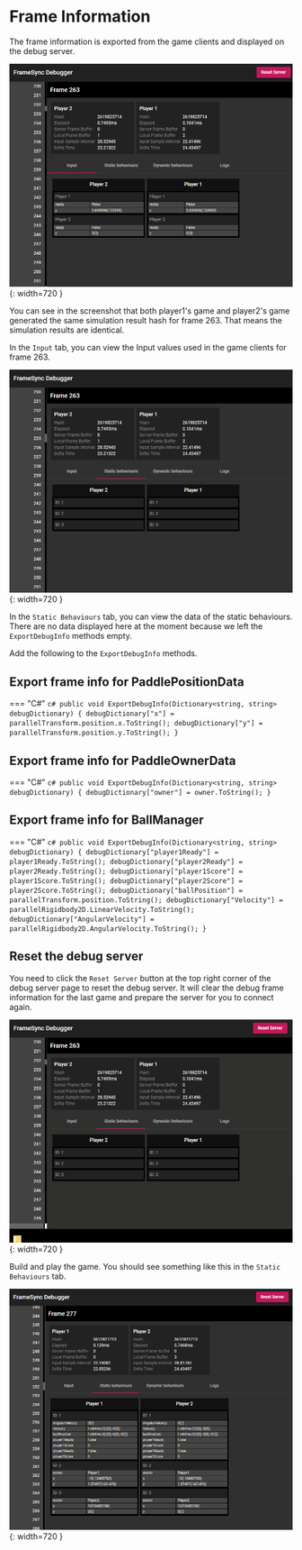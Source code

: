 # Frame Information

The frame information is exported from the game clients and displayed on the debug server.

![img](./../../assets/tutorial/frame_Pong.png){: width=720 }

You can see in the screenshot that both player1's game and player2's game generated the same simulation result hash for frame 263. That means the simulation results are identical.

In the `Input` tab, you can view the Input values used in the game clients for frame 263.

![img](./../../assets/tutorial/staticEmpty_Pong.png){: width=720 }

In the `Static Behaviours` tab, you can view the data of the static behaviours. There are no data displayed here at the moment because we left the `ExportDebugInfo` methods empty.

Add the following to the `ExportDebugInfo` methods.

## Export frame info for PaddlePositionData

=== "C#"
    ``` c#
    public void ExportDebugInfo(Dictionary<string, string> debugDictionary)
    {
        debugDictionary["x"] = parallelTransform.position.x.ToString();
        debugDictionary["y"] = parallelTransform.position.y.ToString();
    }
    ```

## Export frame info for PaddleOwnerData

=== "C#"
    ``` c#
    public void ExportDebugInfo(Dictionary<string, string> debugDictionary)
    {
        debugDictionary["owner"] = owner.ToString();
    }
    ```

## Export frame info for BallManager

=== "C#"
    ``` c#
    public void ExportDebugInfo(Dictionary<string, string> debugDictionary)
    {
        debugDictionary["player1Ready"] = player1Ready.ToString();
        debugDictionary["player2Ready"] = player2Ready.ToString();
        debugDictionary["player1Score"] = player1Score.ToString();
        debugDictionary["player2Score"] = player2Score.ToString();
        debugDictionary["ballPosition"] = parallelTransform.position.ToString();
        debugDictionary["Velocity"] = parallelRigidbody2D.LinearVelocity.ToString();
        debugDictionary["AngularVelocity"] = parallelRigidbody2D.AngularVelocity.ToString();
    }
    ```

## Reset the debug server

You need to click the `Reset Server` button at the top right corner of the debug server page to reset the debug server. It will clear the debug frame information for the last game and prepare the server for you to connect again.

![img](./../../assets/tutorial/reset_Pong.gif){: width=720 }

Build and play the game. You should see something like this in the `Static Behaviours` tab.

![img](./../../assets/tutorial/staticFilled_Pong.png){: width=720 }